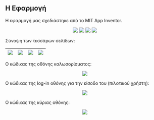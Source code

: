 ## Η Εφαρμογή
Η εφαρμογή μας σχεδιάστηκε από το MIT App Inventor.

<p align="center">
<img src="https://user-images.githubusercontent.com/28193137/173133350-d6c57a70-1d75-4241-bd37-b52cf502aea3.jpg" />
<img src="https://user-images.githubusercontent.com/28193137/173133359-092a4fa2-1396-4b5a-a1b6-c5486b45552d.jpg" />
<img src="https://user-images.githubusercontent.com/28193137/173133366-f3f01123-6b8c-4c53-b19f-5797c5577e69.jpg" />
<img src="https://user-images.githubusercontent.com/28193137/173133373-966f5b84-d543-46b2-bb6d-200105d66887.jpg" />
</p>

Σύνοψη των τεσσάρων σελίδων:

<table>
  <thead>
    <tr>
      <th><img src="https://user-images.githubusercontent.com/28193137/173133350-d6c57a70-1d75-4241-bd37-b52cf502aea3.jpg" /></th>
      <th><img src="https://user-images.githubusercontent.com/28193137/173133359-092a4fa2-1396-4b5a-a1b6-c5486b45552d.jpg" /></th>
      <th><img src="https://user-images.githubusercontent.com/28193137/173133366-f3f01123-6b8c-4c53-b19f-5797c5577e69.jpg" /></th>
      <th><img src="https://user-images.githubusercontent.com/28193137/173133373-966f5b84-d543-46b2-bb6d-200105d66887.jpg" /></th>
    </tr>
  </thead>
</table> 

  
Ο κώδικας της οθόνης καλωσορίσματος:

<p align="center">
<img src="https://user-images.githubusercontent.com/28193137/173131918-dcd27cc3-0762-4434-9100-7936375f086c.png" />
</p>


Ο κώδικας της log-in οθόνης για την είσοδο του (πιλοτικού χρήστη):

<p align="center">
<img src="https://user-images.githubusercontent.com/28193137/173131970-0ea0ce5b-c120-46b7-be81-61ca2687db5a.png" />
</p>


Ο κώδικας της κύριας οθόνης:

<p align="center">
<img src="https://user-images.githubusercontent.com/28193137/173132419-3d237db9-fad2-457c-8eb3-1411175ef679.png" />
</p>
